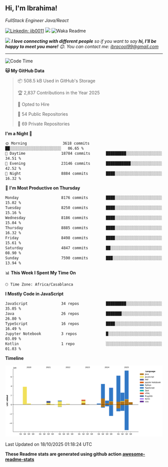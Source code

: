 <h2>Hi, I'm Ibrahima! </h2>
<p><em>FullStack Engineer Java/React
</em></p>


[![Linkedin: iib0011](https://img.shields.io/badge/-iib0011-blue?style=flat-square&logo=Linkedin&logoColor=white&link=https://www.linkedin.com/in/iib0011/)](https://www.linkedin.com/in/iib0011/)
![](https://visitor-badge.glitch.me/badge?page_id=iib0011)
![Waka Readme](https://github.com/iib0011/iib0011/workflows/Waka%20Readme/badge.svg)


<img src="https://media.giphy.com/media/LnQjpWaON8nhr21vNW/giphy.gif" width="60"> <em><b>I love connecting with different people</b> so if you want to say <b>hi, I'll be happy to meet you more!</b> 😊. You can contact me: ibracool99@gmail.com</em>

---
<!--START_SECTION:waka-->
![Code Time](http://img.shields.io/badge/Code%20Time-5%2C529%20hrs%2012%20mins-blue)

**🐱 My GitHub Data** 

> 📦 508.5 kB Used in GitHub's Storage 
 > 
> 🏆 2,837 Contributions in the Year 2025
 > 
> 💼 Opted to Hire
 > 
> 📜 54 Public Repositories 
 > 
> 🔑 69 Private Repositories 
 > 
**I'm a Night 🦉** 

```text
🌞 Morning                3618 commits        ██░░░░░░░░░░░░░░░░░░░░░░░   06.65 % 
🌆 Daytime                18784 commits       █████████░░░░░░░░░░░░░░░░   34.51 % 
🌃 Evening                23146 commits       ███████████░░░░░░░░░░░░░░   42.52 % 
🌙 Night                  8884 commits        ████░░░░░░░░░░░░░░░░░░░░░   16.32 % 
```
📅 **I'm Most Productive on Thursday** 

```text
Monday                   8176 commits        ████░░░░░░░░░░░░░░░░░░░░░   15.02 % 
Tuesday                  8250 commits        ████░░░░░░░░░░░░░░░░░░░░░   15.16 % 
Wednesday                8186 commits        ████░░░░░░░░░░░░░░░░░░░░░   15.04 % 
Thursday                 8885 commits        ████░░░░░░░░░░░░░░░░░░░░░   16.32 % 
Friday                   8498 commits        ████░░░░░░░░░░░░░░░░░░░░░   15.61 % 
Saturday                 4847 commits        ██░░░░░░░░░░░░░░░░░░░░░░░   08.90 % 
Sunday                   7590 commits        ███░░░░░░░░░░░░░░░░░░░░░░   13.94 % 
```


📊 **This Week I Spent My Time On** 

```text
🕑︎ Time Zone: Africa/Casablanca
```

**I Mostly Code in JavaScript** 

```text
JavaScript               34 repos            █████████░░░░░░░░░░░░░░░░   35.05 % 
Java                     26 repos            ███████░░░░░░░░░░░░░░░░░░   26.80 % 
TypeScript               16 repos            ████░░░░░░░░░░░░░░░░░░░░░   16.49 % 
Jupyter Notebook         3 repos             █░░░░░░░░░░░░░░░░░░░░░░░░   03.09 % 
Kotlin                   1 repo              ░░░░░░░░░░░░░░░░░░░░░░░░░   01.03 % 
```



**Timeline**

![Lines of Code chart](https://raw.githubusercontent.com/iib0011/iib0011/master/assets/bar_graph.png)


 Last Updated on 18/10/2025 01:18:24 UTC
<!--END_SECTION:waka-->

**These Readme stats are generated using github action [awesome-readme-stats](https://github.com/iib0011/waka-readme-stats)**
